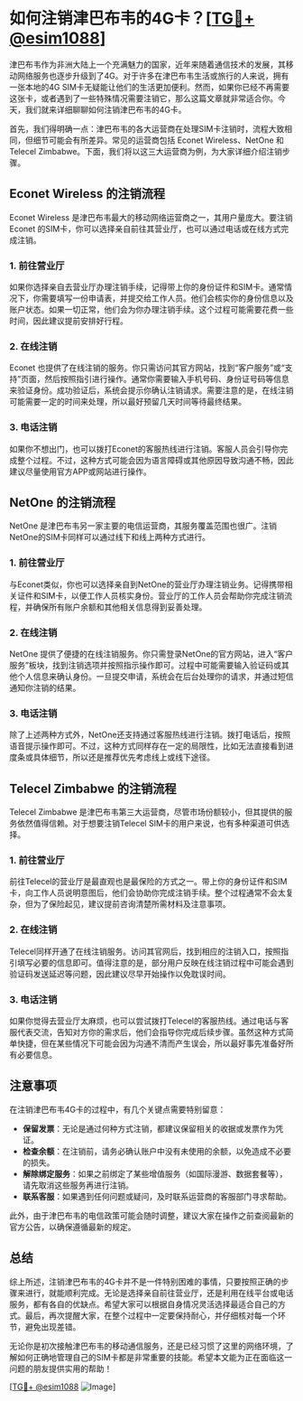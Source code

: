 # 如何注销津巴布韦的4G卡？[[TG💪+ @esim1088](https://t.me/s/esim1088)]

津巴布韦作为非洲大陆上一个充满魅力的国家，近年来随着通信技术的发展，其移动网络服务也逐步升级到了4G。对于许多在津巴布韦生活或旅行的人来说，拥有一张本地的4G SIM卡无疑能让他们的生活更加便利。然而，如果你已经不再需要这张卡，或者遇到了一些特殊情况需要注销它，那么这篇文章就非常适合你。今天，我们就来详细聊聊如何注销津巴布韦的4G卡。

首先，我们得明确一点：津巴布韦的各大运营商在处理SIM卡注销时，流程大致相同，但细节可能会有所差异。常见的运营商包括 Econet Wireless、NetOne 和 Telecel Zimbabwe。下面，我们将以这三大运营商为例，为大家详细介绍注销步骤。

## Econet Wireless 的注销流程

Econet Wireless 是津巴布韦最大的移动网络运营商之一，其用户量庞大。要注销 Econet 的SIM卡，你可以选择亲自前往其营业厅，也可以通过电话或在线方式完成注销。

### 1. 前往营业厅

如果你选择亲自去营业厅办理注销手续，记得带上你的身份证件和SIM卡。通常情况下，你需要填写一份申请表，并提交给工作人员。他们会核实你的身份信息以及账户状态。如果一切正常，他们会为你办理注销手续。这个过程可能需要花费一些时间，因此建议提前安排好行程。

### 2. 在线注销

Econet 也提供了在线注销的服务。你只需访问其官方网站，找到“客户服务”或“支持”页面，然后按照指引进行操作。通常你需要输入手机号码、身份证号码等信息来验证身份。成功验证后，系统会提示你确认注销请求。需要注意的是，在线注销可能需要一定的时间来处理，所以最好预留几天时间等待最终结果。

### 3. 电话注销

如果你不想出门，也可以拨打Econet的客服热线进行注销。客服人员会引导你完成整个过程。不过，这种方式可能会因为语言障碍或其他原因导致沟通不畅，因此建议尽量使用官方APP或网站进行操作。

## NetOne 的注销流程

NetOne 是津巴布韦另一家主要的电信运营商，其服务覆盖范围也很广。注销NetOne的SIM卡同样可以通过线下和线上两种方式进行。

### 1. 前往营业厅

与Econet类似，你也可以选择亲自到NetOne的营业厅办理注销业务。记得携带相关证件和SIM卡，以便工作人员核实身份。营业厅的工作人员会帮助你完成注销流程，并确保所有账户余额和其他相关信息得到妥善处理。

### 2. 在线注销

NetOne 提供了便捷的在线注销服务。你只需登录NetOne的官方网站，进入“客户服务”板块，找到注销选项并按照指示操作即可。过程中可能需要输入验证码或其他个人信息来确认身份。一旦提交申请，系统会在后台处理你的请求，并通过短信通知你注销的结果。

### 3. 电话注销

除了上述两种方式外，NetOne还支持通过客服热线进行注销。拨打电话后，按照语音提示操作即可。不过，这种方式同样存在一定的局限性，比如无法直接看到进度条或具体细节，所以还是推荐优先考虑线上或线下途径。

## Telecel Zimbabwe 的注销流程

Telecel Zimbabwe 是津巴布韦第三大运营商，尽管市场份额较小，但其提供的服务依然值得信赖。对于想要注销Telecel SIM卡的用户来说，也有多种渠道可供选择。

### 1. 前往营业厅

前往Telecel的营业厅是最直观也是最保险的方式之一。带上你的身份证件和SIM卡，向工作人员说明意图后，他们会协助你完成注销手续。整个过程通常不会太复杂，但为了保险起见，建议提前咨询清楚所需材料及注意事项。

### 2. 在线注销

Telecel同样开通了在线注销服务。访问其官网后，找到相应的注销入口，按照指引填写必要的信息即可。值得注意的是，部分用户反映在线注销过程中可能会遇到验证码发送延迟等问题，因此建议尽早开始操作以免耽误时间。

### 3. 电话注销

如果你觉得去营业厅太麻烦，也可以尝试拨打Telecel的客服热线。通过电话与客服代表交流，告知对方你的需求后，他们会指导你完成后续步骤。虽然这种方式简单快捷，但在某些情况下可能会因为沟通不清而产生误会，所以最好事先准备好所有必要信息。

## 注意事项

在注销津巴布韦4G卡的过程中，有几个关键点需要特别留意：

- **保留发票**：无论是通过何种方式注销，都建议保留相关的收据或发票作为凭证。
- **检查余额**：在注销前，请务必确认账户中没有未使用的余额，以免造成不必要的损失。
- **解除绑定服务**：如果之前绑定了某些增值服务（如国际漫游、数据套餐等），请先取消这些服务再进行注销。
- **联系客服**：如果遇到任何问题或疑问，及时联系运营商的客服部门寻求帮助。

此外，由于津巴布韦的电信政策可能会随时调整，建议大家在操作之前查阅最新的官方公告，以确保遵循最新的规定。

## 总结

综上所述，注销津巴布韦的4G卡并不是一件特别困难的事情，只要按照正确的步骤来进行，就能顺利完成。无论是选择亲自前往营业厅，还是利用在线平台或电话服务，都有各自的优缺点。希望大家可以根据自身情况灵活选择最适合自己的方式。最后，再次提醒大家，在整个过程中一定要保持耐心，并仔细核对每一个环节，避免出现差错。

无论你是初次接触津巴布韦的移动通信服务，还是已经习惯了这里的网络环境，了解如何正确地管理自己的SIM卡都是非常重要的技能。希望本文能为正在面临这一问题的朋友提供实用的帮助！ 

[[TG💪+ @esim1088](https://t.me/s/esim1088) ![Image](https://i.postimg.cc/4NQfJmqS/Snipaste-2025-05-13-00-14-12.png)]